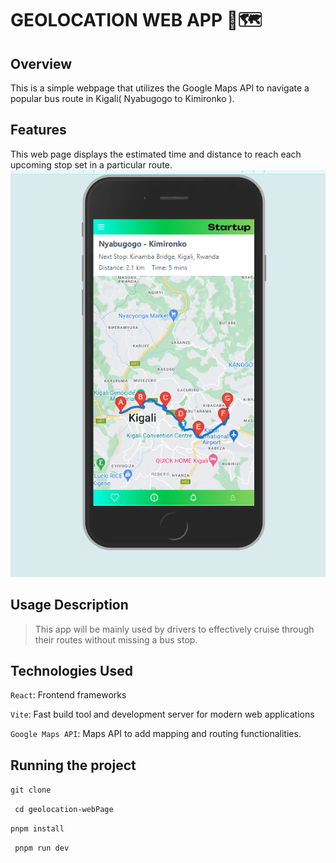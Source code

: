 # GEOLOCATION WEB APP 🚌🗺

## Overview
This is a simple webpage that utilizes the Google Maps API
to navigate a popular bus route in Kigali( Nyabugogo to Kimironko ). 

## Features
This web page displays the estimated time and distance to reach each  upcoming
stop set in a particular route.
![alt text](image.png)

## Usage Description
>This app will be mainly used by drivers to effectively cruise through their routes without missing a bus stop.

## Technologies Used

`React`: Frontend frameworks

`Vite`: Fast build tool and development server for modern web applications

`Google Maps API`: Maps API to add mapping and routing functionalities.

## Running the project

``` git clone ```

``` cd geolocation-webPage```

``` pnpm install ```

``` pnpm run dev```
